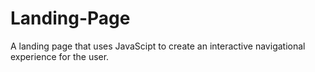 # Landing-Page
A landing page that uses JavaScipt to create an interactive navigational experience for the user.
